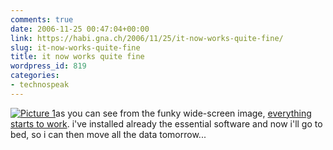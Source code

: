 ```yaml
---
comments: true
date: 2006-11-25 00:47:04+00:00
link: https://habi.gna.ch/2006/11/25/it-now-works-quite-fine/
slug: it-now-works-quite-fine
title: it now works quite fine
wordpress_id: 819
categories:
- technospeak
---
```


[![Picture 1](https://habi.gna.ch/wp-content/uploads/2006/11/Picture%201-tm.jpg)](https://habi.gna.ch/wp-content/uploads/2006/11/Picture%201.jpg)as you can see from the funky wide-screen image, [everything starts to work](https://habi.gna.ch/2006/11/20/it-has-arrived/). i've installed already the essential software and now i'll go to bed, so i can then move all the data tomorrow...

